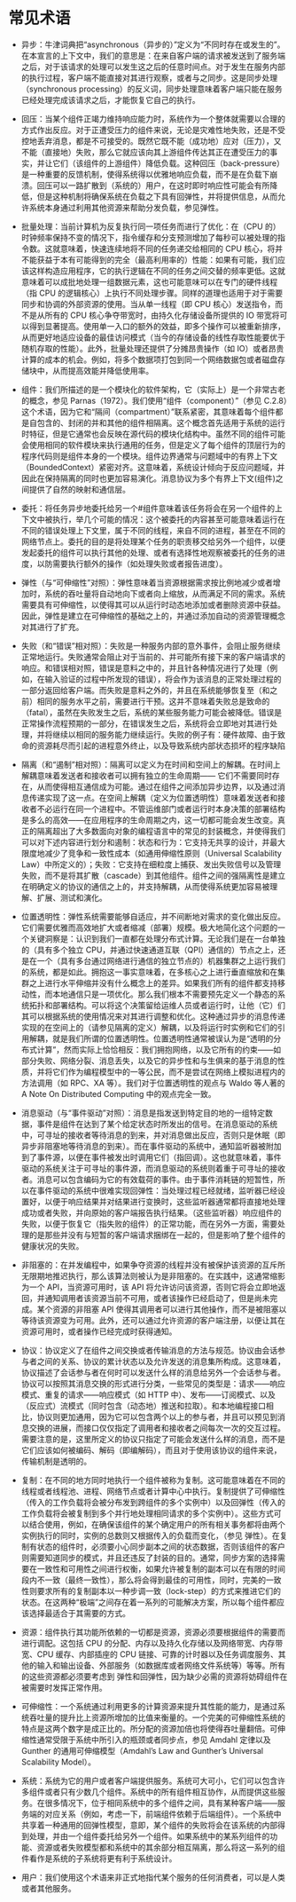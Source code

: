 # 常见术语

- 异步：牛津词典把“asynchronous（异步的）”定义为“不同时存在或发生的”。在本宣言的上下文中，我们的意思是：在来自客户端的请求被发送到了服务端之后，对于该请求的处理可以发生这之后的任意时间点。对于发生在服务内部的执行过程，客户端不能直接对其进行观察，或者与之同步。这是同步处理（synchronous processing）的反义词，同步处理意味着客户端只能在服务已经处理完成该请求之后，才能恢复它自己的执行。

- 回压：当某个组件正竭力维持响应能力时，系统作为一个整体就需要以合理的方式作出反应。对于正遭受压力的组件来说，无论是灾难性地失败，还是不受控地丢弃消息，都是不可接受的。既然它既不能（成功地）应对（压力），又不能（直接地）失败，那么它就应该向其上游组件传达其正在遭受压力的事实，并让它们（该组件的上游组件）降低负载。这种回压（back-pressure）是一种重要的反馈机制，使得系统得以优雅地响应负载，而不是在负载下崩溃。回压可以一路扩散到（系统的）用户，在这时即时响应性可能会有所降低，但是这种机制将确保系统在负载之下具有回弹性，并将提供信息，从而允许系统本身通过利用其他资源来帮助分发负载，参见弹性。

- 批量处理：当前计算机为反复执行同一项任务而进行了优化：在（CPU 的）时钟频率保持不变的情况下，指令缓存和分支预测增加了每秒可以被处理的指令数。这就意味着，快速连续地将不同的任务递交给相同的 CPU 核心，将并不能获益于本有可能得到的完全（最高利用率的）性能：如果有可能，我们应该这样构造应用程序，它的执行逻辑在不同的任务之间交替的频率更低。这就意味着可以成批地处理一组数据元素，这也可能意味可以在专门的硬件线程（指 CPU 的逻辑核心）上执行不同处理步骤。同样的道理也适用于对于需要同步和协调的外部资源的使用。当从单一线程（即 CPU 核心）发送指令，而不是从所有的 CPU 核心争夺带宽时，由持久化存储设备所提供的 IO 带宽将可以得到显著提高。使用单一入口的额外的效益，即多个操作可以被重新排序，从而更好地适应设备的最佳访问模式（当今的存储设备的线性存取性能要优于随机存取的性能）。此外，批量处理还提供了分摊昂贵操作（如 IO）或者昂贵计算的成本的机会。例如，将多个数据项打包到同一个网络数据包或者磁盘存储块中，从而提高效能并降低使用率。

- 组件：我们所描述的是一个模块化的软件架构，它（实际上）是一个非常古老的概念，参见 Parnas（1972）。我们使用“组件（component）”（参见 C.2.8）这个术语，因为它和“隔间（compartment）”联系紧密，其意味着每个组件都是自包含的、封闭的并和其他的组件相隔离。这个概念首先适用于系统的运行时特征，但是它通常也会反映在源代码的模块化结构中。虽然不同的组件可能会使用相同的软件模块来执行通用的任务，但是定义了每个组件的顶层行为的程序代码则是组件本身的一个模块。组件边界通常与问题域中的有界上下文（BoundedContext）紧密对齐。这意味着，系统设计倾向于反应问题域，并因此在保持隔离的同时也更加容易演化。消息协议为多个有界上下文(组件)之间提供了自然的映射和通信层。

- 委托：将任务异步地委托给另一个#组件意味着该任务将会在另一个组件的上下文中被执行，举几个可能的情况：这个被委托的内容甚至可能意味着运行在不同的错误处理上下文里，属于不同的线程，来自不同的进程，甚至在不同的网络节点上。委托的目的是将处理某个任务的职责移交给另外一个组件，以便发起委托的组件可以执行其他的处理、或者有选择性地观察被委托的任务的进度，以防需要执行额外的操作（如处理失败或者报告进度）。

- 弹性（与“可伸缩性”对照）：弹性意味着当资源根据需求按比例地减少或者增加时，系统的吞吐量将自动地向下或者向上缩放，从而满足不同的需求。系统需要具有可伸缩性，以使得其可以从运行时动态地添加或者删除资源中获益。因此，弹性是建立在可伸缩性的基础之上的，并通过添加自动的资源管理概念对其进行了扩充。

- 失败（和“错误”相对照）：失败是一种服务内部的意外事件，会阻止服务继续正常地运行。失败通常会阻止对于当前的、并可能所有接下来的客户端请求的响应。和错误相对照，错误是意料之中的，并且针各种情况进行了处理（例如，在输入验证的过程中所发现的错误），将会作为该消息的正常处理过程的一部分返回给客户端。而失败是意料之外的，并且在系统能够恢复至（和之前）相同的服务水平之前，需要进行干预。这并不意味着失败总是致命的（fatal），虽然在失败发生之后，系统的某些服务能力可能会被降低。错误是正常操作流程预期的一部分，在错误发生之后，系统将会立即地对其进行处理，并将继续以相同的服务能力继续运行。失败的例子有：硬件故障、由于致命的资源耗尽而引起的进程意外终止，以及导致系统内部状态损坏的程序缺陷

- 隔离（和“遏制”相对照）：隔离可以定义为在时间和空间上的解耦。在时间上解耦意味着发送者和接收者可以拥有独立的生命周期—— 它们不需要同时存在，从而使得相互通信成为可能。通过在组件之间添加异步边界，以及通过消息传递实现了这一点。在空间上解耦（定义为位置透明性）意味着发送者和接收者不必运行在同一个进程中。不管运维部门或者运行时本身决策的部署结构是多么的高效——在应用程序的生命周期之内，这一切都可能会发生改变。真正的隔离超出了大多数面向对象的编程语言中的常见的封装概念，并使得我们可以对下述内容进行划分和遏制：状态和行为：它支持无共享的设计，并最大限度地减少了竞争和一致性成本（如通用伸缩性原则（Universal Scalability Law）中所定义的）；失败：它支持在细粒度上捕获、发出失败信号以及管理失败，而不是将其扩散（cascade）到其他组件。组件之间的强隔离性是建立在明确定义的协议的通信之上的，并支持解耦，从而使得系统更加容易被理解、扩展、测试和演化。

- 位置透明性：弹性系统需要能够自适应，并不间断地对需求的变化做出反应。它们需要优雅而高效地扩大或者缩减（部署）规模。极大地简化这个问题的一个关键洞察是：认识到我们一直都在处理分布式计算。无论我们是在一台单独的（具有多个独立 CPU，并通过快速通道互联（QPI）通信的）节点之上，还是在一个（具有多台通过网络进行通信的独立节点的）机器集群之上运行我们的系统，都是如此。拥抱这一事实意味着，在多核心之上进行垂直缩放和在集群之上进行水平伸缩并没有什么概念上的差异。如果我们所有的组件都支持移动性，而本地通信只是一项优化。那么我们根本不需要预先定义一个静态的系统拓扑和部署结构。可以将这个决策留给运维人员或者运行时，让他（它）们其可以根据系统的使用情况来对其进行调整和优化。这种通过异步的消息传递实现的在空间上的（请参见隔离的定义）解耦，以及将运行时实例和它们的引用解耦，就是我们所谓的位置透明性。位置透明性通常被误认为是“透明的分布式计算”，然而实际上恰恰相反：我们拥抱网络，以及它所有的约束——如部分失败、网络分裂、消息丢失，以及它的异步性和与生俱来的基于消息的性质，并将它们作为编程模型中的一等公民，而不是尝试在网络上模拟进程内的方法调用（如 RPC、XA 等）。我们对于位置透明性的观点与 Waldo 等人著的 A Note On Distributed Computing 中的观点完全一致。

- 消息驱动（与“事件驱动”对照）：消息是指发送到特定目的地的一组特定数据，事件是组件在达到了某个给定状态时所发出的信号。在消息驱动的系统中，可寻址的接收者等待消息的到来，并对消息做出反应，否则只是休眠（即异步非阻塞地等待消息的到来）。而在事件驱动的系统中，通知监听器被附加到了事件源，以便在事件被发出时调用它们（指回调）。这也就意味着，事件驱动的系统关注于可寻址的事件源，而消息驱动的系统则着重于可寻址的接收者。消息可以包含编码为它的有效载荷的事件。由于事件消耗链的短暂性，所以在事件驱动的系统中很难实现回弹性：当处理过程已经就绪，监听器已经设置好，以便于响应结果并对结果进行变换时，这些监听器通常都将直接地处理成功或者失败，并向原始的客户端报告执行结果。（这些监听器）响应组件的失败，以便于恢复它（指失败的组件）的正常功能，而在另外一方面，需要处理的是那些并没有与短暂的客户端请求捆绑在一起的，但是影响了整个组件的健康状况的失败。

- 非阻塞的：在并发编程中，如果争夺资源的线程并没有被保护该资源的互斥所无限期地推迟执行，那么该算法则被认为是非阻塞的。在实践中，这通常缩影为一个 API，当资源可用时，该 API 将允许访问该资源，否则它将会立即地返回，并通知调用者该资源当前不可用，或者该操作已经启动了，但是尚未完成。某个资源的非阻塞 API 使得其调用者可以进行其他操作，而不是被阻塞以等待该资源变为可用。此外，还可以通过允许资源的客户端注册，以便让其在资源可用时，或者操作已经完成时获得通知。

- 协议：协议定义了在组件之间交换或者传输消息的方法与规范。协议由会话参与者之间的关系、协议的累计状态以及允许发送的消息集所构成。这意味着，协议描述了会话参与者在何时可以发送什么样的消息给另外一个会话参与者。协议可以按照其消息交换的形式进行分类，一些常见的类型是：请求——响应模式、重复的请求——响应模式（如 HTTP 中）、发布——订阅模式、以及（反应式）流模式（同时包含（动态地）推送和拉取）。和本地编程接口相比，协议则更加通用，因为它可以包含两个以上的参与者，并且可以预见到消息交换的进展，而接口仅仅指定了调用者和接收者之间每次一次的交互过程。需要注意的是，这里所定义的协议只指定了可能会发送什么样的消息，而不是它们应该如何被编码、解码（即编解码），而且对于使用该协议的组件来说，传输机制是透明的。

- 复制：在不同的地方同时地执行一个组件被称为复制。这可能意味着在不同的线程或者线程池、进程、网络节点或者计算中心中执行。复制提供了可伸缩性（传入的工作负载将会被分布发到跨组件的多个实例中）以及回弹性（传入的工作负载将会被复制到多个并行地处理相同请求的多个实例中）。这些方式可以结合使用，例如，在确保该组件的某个确定用户的所有相关事务都将由两个实例执行的同时，实例的总数则又根据传入的负载而变化，（参见 弹性）。在复制有状态的组件时，必须要小心同步副本之间的状态数据，否则该组件的客户则需要知道同步的模式，并且还违反了封装的目的。通常，同步方案的选择需要在一致性和可用性之间进行权衡，如果允许被复制的副本可以在有限的时间段内不一致（最终一致性），那么将会得到最佳的可用性，同时，完美的一致性则要求所有的复制副本以一种步调一致（lock-step）的方式来推进它们的状态。在这两种“极端”之间存在着一系列的可能解决方案，所以每个组件都应该选择最适合于其需要的方式。

- 资源：组件执行其功能所依赖的一切都是资源，资源必须要根据组件的需要而进行调配。这包括 CPU 的分配、内存以及持久化存储以及网络带宽、内存带宽、CPU 缓存、内部插座的 CPU 链接、可靠的计时器以及任务调度服务、其他的输入和输出设备、外部服务（如数据库或者网络文件系统等）等等。所有的这些资源都必须要考虑到 弹性和回弹性，因为缺少必需的资源将妨碍组件在被需要时发挥正常作用。

- 可伸缩性：一个系统通过利用更多的计算资源来提升其性能的能力，是通过系统吞吐量的提升比上资源所增加的比值来衡量的。一个完美的可伸缩性系统的特点是这两个数字是成正比的。所分配的资源加倍也将使得吞吐量翻倍。可伸缩性通常受限于系统中所引入的瓶颈或者同步点，参见 Amdahl 定律以及 Gunther 的通用可伸缩模型（Amdahl’s Law and Gunther’s Universal Scalability Model）。

- 系统：系统为它的用户或者客户端提供服务。系统可大可小，它们可以包含许多组件或者只有少数几个组件。系统中的所有组件相互协作，从而提供这些服务。在很多情况下，位于相同系统中的多个组件之间，具有某种客户端——服务端的对应关系（例如，考虑一下，前端组件依赖于后端组件）。一个系统中共享着一种通用的回弹性模型，意即，某个组件的失败将会在该系统的内部得到处理，并由一个组件委托给另外一个组件。如果系统中的某系列组件的功能、资源或者失败模型都和系统中的其余部分相互隔离，那么将这一系列的组件看作是系统的子系统将更有利于系统设计。

- 用户：我们使用这个术语来非正式地指代某个服务的任何消费者，可以是人类或者其他服务。
